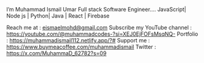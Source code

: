  I’m Muhammad Ismail Umar
Full stack Software Engineer....
JavaScript| Node js | Python| Java | React | Firebase

Reach me at : eismaelmohd@gmail.com
Subscribe my YouTube channel : https://youtube.com/@muhammadcodes-?si=XEJ0EjFOFsMsqNQ-
Portfolio : https://muhammadismail112.netlify.app/?#
Support me : https://www.buymeacoffee.com/muhammadismail
Twitter : https://x.com/MuhammaD_62782?s=09
